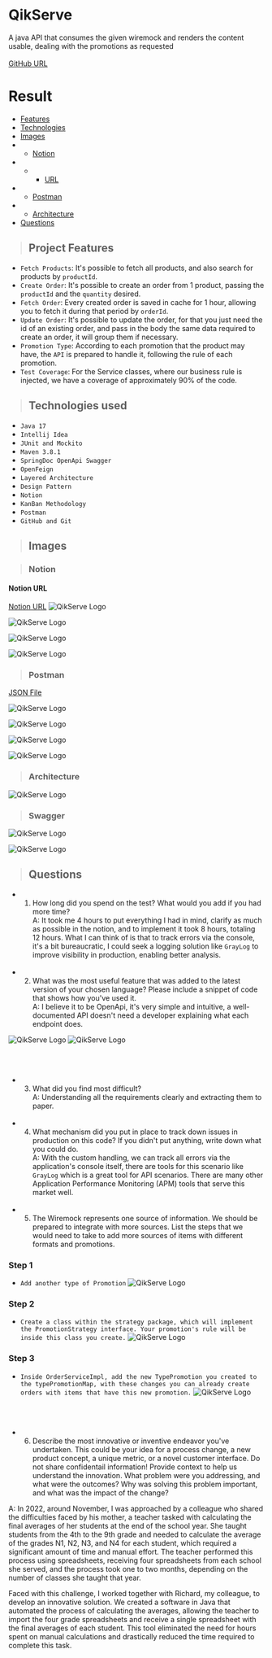 # QikServe
A java API that consumes the given wiremock and renders the content usable, dealing with the promotions as requested
<br>
<br>
[GitHub URL](https://github.com/Wallysoneves/QikServe)

# Result

- [Features](#features)
- [Technologies](#technologies)
- [Images](#images)
- - [Notion](#Notion)
- - - [URL](#notion-url)
- - [Postman](#Postman)
- - [Architecture](#Architecture)
- [Questions](#questions)

> ## Project Features

- `Fetch Products`: It's possible to fetch all products, and also search for products by `productId`.
- `Create Order`: It's possible to create an order from 1 product, passing the `productId` and the `quantity` desired.
- `Fetch Order`: Every created order is saved in cache for 1 hour, allowing you to fetch it during that period by `orderId`.
- `Update Order`: It's possible to update the order, for that you just need the id of an existing order, and pass in the body the same data required to create an order, it will group them if necessary.
- `Promotion Type`: According to each promotion that the product may have, the `API` is prepared to handle it, following the rule of each promotion.
- `Test Coverage`: For the Service classes, where our business rule is injected, we have a coverage of approximately 90% of the code.

> ## Technologies used

* `Java 17`
* `Intellij Idea`
* `JUnit and Mockito`
* `Maven 3.8.1`
* `SpringDoc OpenApi Swagger`
* `OpenFeign`
* `Layered Architecture`
* `Design Pattern`
* `Notion`
* `KanBan Methodology`
* `Postman`
* `GitHub and Git`

> ## Images

> ### Notion

#### Notion URL
[Notion URL](https://paint-carriage-c96.notion.site/a5317c72dd894a81a459731c74cd607a?v=49aa9c6d181f4161ab624129c4f8cea9&pvs=4)
![QikServe Logo](./src/main/resources/img/notion/img.png)

![QikServe Logo](./src/main/resources/img/notion/img_1.png)

![QikServe Logo](./src/main/resources/img/notion/img_2.png)

![QikServe Logo](./src/main/resources/img/notion/img_3.png)

> ### Postman

[JSON File](./src/main/resources/static/postman/QikServe.postman_collection.json)

![QikServe Logo](./src/main/resources/img/postman/img.png)

![QikServe Logo](./src/main/resources/img/postman/img_1.png)

![QikServe Logo](./src/main/resources/img/postman/img_2.png)

![QikServe Logo](./src/main/resources/img/postman/img_3.png)

> ### Architecture

![QikServe Logo](src/main/resources/img/architecture/img.png)

> ### Swagger

![QikServe Logo](./src/main/resources/img/swagger/img.png)

![QikServe Logo](./src/main/resources/img/swagger/img_1.png)

> ## Questions

* 1. How long did you spend on the test? What would you add if you had more time?
     <br>
     A: It took me 4 hours to put everything I had in mind, clarify as much as possible in the notion, and to implement it took 8 hours, totaling 12 hours. What I can think of is that to track errors via the console, it's a bit bureaucratic, I could seek a logging solution like `GrayLog` to improve visibility in production, enabling better analysis.
     <br>
     <br>
* 2. What was the most useful feature that was added to the latest version of your chosen language? Please include a snippet of code that
     shows how you've used it.
     <br>
     A: I believe it to be OpenApi, it's very simple and intuitive, a well-documented API doesn't need a developer explaining what each endpoint does.

![QikServe Logo](./src/main/resources/img/swagger/img.png)
![QikServe Logo](./src/main/resources/img/swagger/img_2.png)

<br>
<br>

* 3. What did you find most difficult?
     <br>
     A: Understanding all the requirements clearly and extracting them to paper.
     <br>
     <br>
* 4. What mechanism did you put in place to track down issues in production on this code? If you didn't put anything, write down what you
     could do.
     <br>
     A: With the custom handling, we can track all errors via the application's console itself, there are tools for this scenario like `GrayLog` which is a great tool for API scenarios. There are many other Application Performance Monitoring (APM) tools that serve this market well.
     <br>
     <br>
* 5. The Wiremock represents one source of information. We should be prepared to integrate with more sources. List the steps that we would
     need to take to add more sources of items with different formats and promotions.

### Step 1
- `Add another type of Promotion`
  ![QikServe Logo](./src/main/resources/img/strategy/img.png)

### Step 2
- `Create a class within the strategy package, which will implement the PromotionStrategy interface. Your promotion's rule will be inside this class you create.`
  ![QikServe Logo](./src/main/resources/img/strategy/img_1.png)

### Step 3
- `Inside OrderServiceImpl, add the new TypePromotion you created to the typePromotionMap, with these changes you can already create orders with items that have this new promotion.`
  ![QikServe Logo](./src/main/resources/img/strategy/img_2.png)

<br>
<br>

* 6. Describe the most innovative or inventive endeavor you've undertaken. This could be your idea for a process change, a new product
     concept, a unique metric, or a novel customer interface. Do not share confidentail information! Provide context to help us understand the
     innovation. What problem were you addressing, and what were the outcomes? Why was solving this problem important, and what was
     the impact of the change?

A: In 2022, around November, I was approached by a colleague who shared the difficulties faced by his mother, a teacher tasked with calculating the final averages of her students at the end of the school year. She taught students from the 4th to the 9th grade and needed to calculate the average of the grades N1, N2, N3, and N4 for each student, which required a significant amount of time and manual effort. The teacher performed this process using spreadsheets, receiving four spreadsheets from each school she served, and the process took one to two months, depending on the number of classes she taught that year.

Faced with this challenge, I worked together with Richard, my colleague, to develop an innovative solution. We created a software in Java that automated the process of calculating the averages, allowing the teacher to import the four grade spreadsheets and receive a single spreadsheet with the final averages of each student. This tool eliminated the need for hours spent on manual calculations and drastically reduced the time required to complete this task.